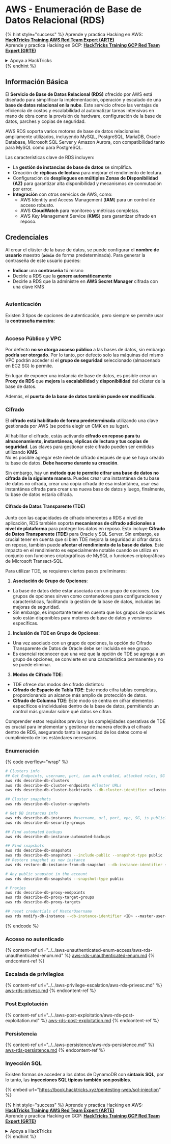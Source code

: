 # AWS - Enumeración de Base de Datos Relacional (RDS)

{% hint style="success" %}
Aprende y practica Hacking en AWS:<img src="/.gitbook/assets/image.png" alt="" data-size="line">[**HackTricks Training AWS Red Team Expert (ARTE)**](https://training.hacktricks.xyz/courses/arte)<img src="/.gitbook/assets/image.png" alt="" data-size="line">\
Aprende y practica Hacking en GCP: <img src="/.gitbook/assets/image (2).png" alt="" data-size="line">[**HackTricks Training GCP Red Team Expert (GRTE)**<img src="/.gitbook/assets/image (2).png" alt="" data-size="line">](https://training.hacktricks.xyz/courses/grte)

<details>

<summary>Apoya a HackTricks</summary>

* Revisa los [**planes de suscripción**](https://github.com/sponsors/carlospolop)!
* **Únete al** 💬 [**grupo de Discord**](https://discord.gg/hRep4RUj7f) o al [**grupo de telegram**](https://t.me/peass) o **síguenos** en **Twitter** 🐦 [**@hacktricks\_live**](https://twitter.com/hacktricks\_live)**.**
* **Comparte trucos de hacking enviando PRs a los** [**HackTricks**](https://github.com/carlospolop/hacktricks) y [**HackTricks Cloud**](https://github.com/carlospolop/hacktricks-cloud) repositorios de github.

</details>
{% endhint %}

## Información Básica

El **Servicio de Base de Datos Relacional (RDS)** ofrecido por AWS está diseñado para simplificar la implementación, operación y escalado de una **base de datos relacional en la nube**. Este servicio ofrece las ventajas de eficiencia de costos y escalabilidad al automatizar tareas intensivas en mano de obra como la provisión de hardware, configuración de la base de datos, parches y copias de seguridad.

AWS RDS soporta varios motores de base de datos relacionales ampliamente utilizados, incluyendo MySQL, PostgreSQL, MariaDB, Oracle Database, Microsoft SQL Server y Amazon Aurora, con compatibilidad tanto para MySQL como para PostgreSQL.

Las características clave de RDS incluyen:

- La **gestión de instancias de base de datos** se simplifica.
- Creación de **réplicas de lectura** para mejorar el rendimiento de lectura.
- Configuración de **despliegues en múltiples Zonas de Disponibilidad (AZ)** para garantizar alta disponibilidad y mecanismos de conmutación por error.
- **Integración** con otros servicios de AWS, como:
  - AWS Identity and Access Management (**IAM**) para un control de acceso robusto.
  - AWS **CloudWatch** para monitoreo y métricas completas.
  - AWS Key Management Service (**KMS**) para garantizar cifrado en reposo.

## Credenciales

Al crear el clúster de la base de datos, se puede configurar el **nombre de usuario** maestro (**`admin`** de forma predeterminada). Para generar la contraseña de este usuario puedes:

* **Indicar** una **contraseña** tú mismo
* Decirle a RDS que la **genere automáticamente**
* Decirle a RDS que la administre en **AWS Secret Manager** cifrada con una clave KMS

<figure><img src="../../../../.gitbook/assets/image (18) (1).png" alt=""><figcaption></figcaption></figure>

### Autenticación

Existen 3 tipos de opciones de autenticación, pero siempre se permite usar la **contraseña maestra**:

<figure><img src="../../../../.gitbook/assets/image (19) (2).png" alt=""><figcaption></figcaption></figure>

### Acceso Público y VPC

Por defecto **no se otorga acceso público** a las bases de datos, sin embargo **podría ser otorgado**. Por lo tanto, por defecto solo las máquinas del mismo VPC podrán acceder si el **grupo de seguridad** seleccionado (almacenado en EC2 SG) lo permite.

En lugar de exponer una instancia de base de datos, es posible crear un **Proxy de RDS** que **mejora** la **escalabilidad** y **disponibilidad** del clúster de la base de datos.

Además, el **puerto de la base de datos también puede ser modificado**.

### Cifrado

El **cifrado está habilitado de forma predeterminada** utilizando una clave gestionada por AWS (se podría elegir un CMK en su lugar).

Al habilitar el cifrado, estás activando **cifrado en reposo para tu almacenamiento, instantáneas, réplicas de lectura y tus copias de seguridad**. Las claves para gestionar este cifrado pueden ser emitidas utilizando **KMS**.\
No es posible agregar este nivel de cifrado después de que se haya creado tu base de datos. **Debe hacerse durante su creación**.

Sin embargo, hay un **método que te permite cifrar una base de datos no cifrada de la siguiente manera**. Puedes crear una instantánea de tu base de datos no cifrada, crear una copia cifrada de esa instantánea, usar esa instantánea cifrada para crear una nueva base de datos y luego, finalmente, tu base de datos estaría cifrada.

#### Cifrado de Datos Transparente (TDE)

Junto con las capacidades de cifrado inherentes a RDS a nivel de aplicación, RDS también soporta **mecanismos de cifrado adicionales a nivel de plataforma** para proteger los datos en reposo. Esto incluye **Cifrado de Datos Transparente (TDE)** para Oracle y SQL Server. Sin embargo, es crucial tener en cuenta que si bien TDE mejora la seguridad al cifrar datos en reposo, también puede **afectar el rendimiento de la base de datos**. Este impacto en el rendimiento es especialmente notable cuando se utiliza en conjunto con funciones criptográficas de MySQL o funciones criptográficas de Microsoft Transact-SQL.

Para utilizar TDE, se requieren ciertos pasos preliminares:

1. **Asociación de Grupo de Opciones**:
- La base de datos debe estar asociada con un grupo de opciones. Los grupos de opciones sirven como contenedores para configuraciones y características, facilitando la gestión de la base de datos, incluidas las mejoras de seguridad.
- Sin embargo, es importante tener en cuenta que los grupos de opciones solo están disponibles para motores de base de datos y versiones específicas.

2. **Inclusión de TDE en Grupo de Opciones**:
- Una vez asociado con un grupo de opciones, la opción de Cifrado Transparente de Datos de Oracle debe ser incluida en ese grupo.
- Es esencial reconocer que una vez que la opción de TDE se agrega a un grupo de opciones, se convierte en una característica permanente y no se puede eliminar.

3. **Modos de Cifrado TDE**:
- TDE ofrece dos modos de cifrado distintos:
- **Cifrado de Espacio de Tabla TDE**: Este modo cifra tablas completas, proporcionando un alcance más amplio de protección de datos.
- **Cifrado de Columna TDE**: Este modo se centra en cifrar elementos específicos e individuales dentro de la base de datos, permitiendo un control más granular sobre qué datos se cifran.

Comprender estos requisitos previos y las complejidades operativas de TDE es crucial para implementar y gestionar de manera efectiva el cifrado dentro de RDS, asegurando tanto la seguridad de los datos como el cumplimiento de los estándares necesarios.

### Enumeración

{% code overflow="wrap" %}
```bash
# Clusters info
## Get Endpoints, username, port, iam auth enabled, attached roles, SG
aws rds describe-db-clusters
aws rds describe-db-cluster-endpoints #Cluster URLs
aws rds describe-db-cluster-backtracks --db-cluster-identifier <cluster-name>

## Cluster snapshots
aws rds describe-db-cluster-snapshots

# Get DB instances info
aws rds describe-db-instances #username, url, port, vpc, SG, is public?
aws rds describe-db-security-groups

## Find automated backups
aws rds describe-db-instance-automated-backups

## Find snapshots
aws rds describe-db-snapshots
aws rds describe-db-snapshots --include-public --snapshot-type public
## Restore snapshot as new instance
aws rds restore-db-instance-from-db-snapshot --db-instance-identifier <ID> --db-snapshot-identifier <ID> --availability-zone us-west-2a

# Any public snapshot in the account
aws rds describe-db-snapshots --snapshot-type public

# Proxies
aws rds describe-db-proxy-endpoints
aws rds describe-db-proxy-target-groups
aws rds describe-db-proxy-targets

## reset credentials of MasterUsername
aws rds modify-db-instance --db-instance-identifier <ID> --master-user-password <NewPassword> --apply-immediately
```
{% endcode %}

### Acceso no autenticado

{% content-ref url="../../aws-unauthenticated-enum-access/aws-rds-unauthenticated-enum.md" %}
[aws-rds-unauthenticated-enum.md](../../aws-unauthenticated-enum-access/aws-rds-unauthenticated-enum.md)
{% endcontent-ref %}

### Escalada de privilegios

{% content-ref url="../../aws-privilege-escalation/aws-rds-privesc.md" %}
[aws-rds-privesc.md](../../aws-privilege-escalation/aws-rds-privesc.md)
{% endcontent-ref %}

### Post Explotación

{% content-ref url="../../aws-post-exploitation/aws-rds-post-exploitation.md" %}
[aws-rds-post-exploitation.md](../../aws-post-exploitation/aws-rds-post-exploitation.md)
{% endcontent-ref %}

### Persistencia

{% content-ref url="../../aws-persistence/aws-rds-persistence.md" %}
[aws-rds-persistence.md](../../aws-persistence/aws-rds-persistence.md)
{% endcontent-ref %}

### Inyección SQL

Existen formas de acceder a los datos de DynamoDB con **sintaxis SQL**, por lo tanto, las **inyecciones SQL típicas también son posibles**.

{% embed url="https://book.hacktricks.xyz/pentesting-web/sql-injection" %}

{% hint style="success" %}
Aprende y practica Hacking en AWS:<img src="/.gitbook/assets/image.png" alt="" data-size="line">[**HackTricks Training AWS Red Team Expert (ARTE)**](https://training.hacktricks.xyz/courses/arte)<img src="/.gitbook/assets/image.png" alt="" data-size="line">\
Aprende y practica Hacking en GCP: <img src="/.gitbook/assets/image (2).png" alt="" data-size="line">[**HackTricks Training GCP Red Team Expert (GRTE)**<img src="/.gitbook/assets/image (2).png" alt="" data-size="line">](https://training.hacktricks.xyz/courses/grte)

<details>

<summary>Apoya a HackTricks</summary>

* ¡Consulta los [**planes de suscripción**](https://github.com/sponsors/carlospolop)!
* **Únete al** 💬 [**grupo de Discord**](https://discord.gg/hRep4RUj7f) o al [**grupo de telegram**](https://t.me/peass) o **síguenos** en **Twitter** 🐦 [**@hacktricks\_live**](https://twitter.com/hacktricks\_live)**.**
* **Comparte trucos de hacking enviando PRs a los repositorios de** [**HackTricks**](https://github.com/carlospolop/hacktricks) y [**HackTricks Cloud**](https://github.com/carlospolop/hacktricks-cloud).

</details>
{% endhint %}

